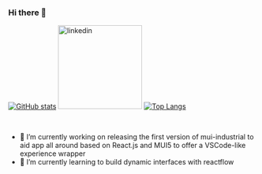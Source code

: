 ### Hi there 👋

<!--
**rand0mC0d3r/rand0mC0d3r** is a ✨ _special_ ✨ repository because its `README.md` (this file) appears on your GitHub profile.

Here are some ideas to get you started:

- 🔭 I’m currently working on ...
- 🌱 I’m currently learning ...
- 👯 I’m looking to collaborate on ...
- 🤔 I’m looking for help with ...
- 💬 Ask me about ...
- 📫 How to reach me: ...
- 😄 Pronouns: ...
- ⚡ Fun fact: ...
-->
[![GitHub stats](https://github-readme-stats.vercel.app/api?username=rand0mC0d3r&count_private=false&show_icons=true&theme=dark&include_all_commits=true&hide_border=true&hide=prs&bg_color=31313A)](https://github.com/rand0mC0d3r/rand0mC0d3r)
<a href="https://www.linkedin.com/in/bodudev/"><img src="linkedin.png" alt="linkedin" height="170"/></a>
[![Top Langs](https://github-readme-stats.vercel.app/api/top-langs/?username=rand0mC0d3r&hide=JavaScript,HTML,CSS,ipynb&layout=compact&theme=dark&hide_border=true&bg_color=31313A&langs_count=8)](https://github.com/rand0mC0d3r/rand0mC0d3r)

<br>

- 🔭 I’m currently working on releasing the first version of mui-industrial to aid app all around based on React.js and MUI5 to offer a VSCode-like experience wrapper
- 🌱 I’m currently learning to build dynamic interfaces with reactflow

